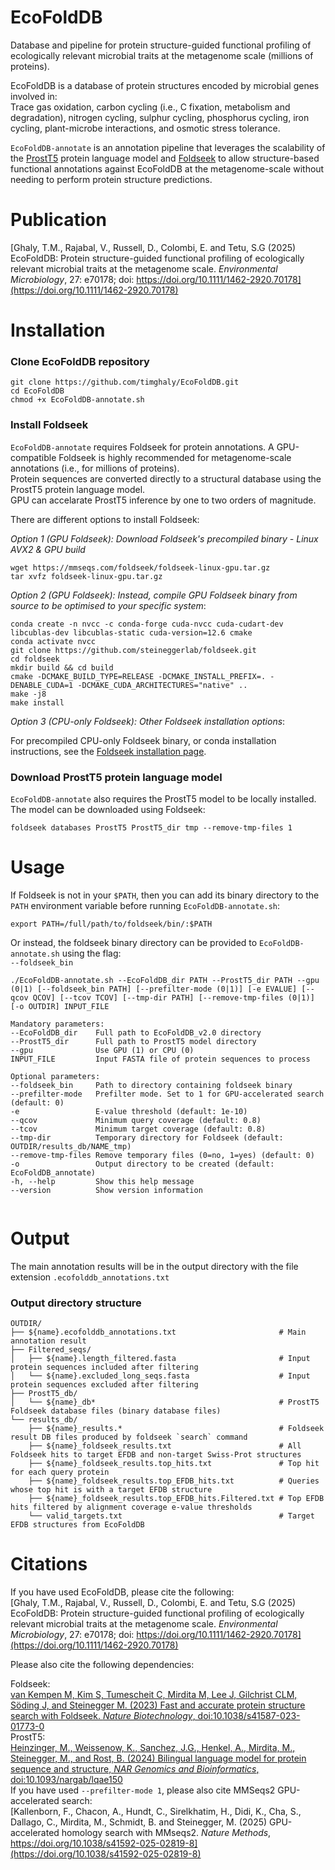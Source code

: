 # EcoFoldDB
Database and pipeline for protein structure-guided functional profiling of ecologically relevant microbial traits at the metagenome scale (millions of proteins).

EcoFoldDB is a database of protein structures encoded by microbial genes involved in:  
Trace gas oxidation, carbon cycling (i.e., C fixation, metabolism and degradation), nitrogen cycling, sulphur cycling, phosphorus cycling, iron cycling, plant-microbe interactions, and osmotic stress tolerance.

`EcoFoldDB-annotate` is an annotation pipeline that leverages the scalability of the [ProstT5](https://doi.org/10.1093/nargab/lqae150) protein language model and [Foldseek](https://doi.org/10.1038/s41587-023-01773-0) to allow structure-based functional annotations against EcoFoldDB at the metagenome-scale without needing to perform protein structure predictions.

# Publication
[Ghaly, T.M., Rajabal, V., Russell, D., Colombi, E. and Tetu, S.G (2025) EcoFoldDB: Protein structure-guided functional profiling of ecologically relevant microbial traits at the metagenome scale. *Environmental Microbiology*, 27: e70178; doi: https://doi.org/10.1111/1462-2920.70178](https://doi.org/10.1111/1462-2920.70178)


# Installation

### Clone EcoFoldDB repository
```
git clone https://github.com/timghaly/EcoFoldDB.git
cd EcoFoldDB
chmod +x EcoFoldDB-annotate.sh
```
### Install Foldseek
`EcoFoldDB-annotate` requires Foldseek for protein annotations. A GPU-compatible Foldseek is highly recommended for metagenome-scale annotations (i.e., for millions of proteins).  
Protein sequences are converted directly to a structural database using the ProstT5 protein language model.  
GPU can accelarate ProstT5 inference by one to two orders of magnitude.  

There are different options to install Foldseek:  

*Option 1 (GPU Foldseek): Download Foldseek's precompiled binary - Linux AVX2 & GPU build*
```
wget https://mmseqs.com/foldseek/foldseek-linux-gpu.tar.gz
tar xvfz foldseek-linux-gpu.tar.gz
```
*Option 2 (GPU Foldseek): Instead, compile GPU Foldseek binary from source to be optimised to your specific system*:

```
conda create -n nvcc -c conda-forge cuda-nvcc cuda-cudart-dev libcublas-dev libcublas-static cuda-version=12.6 cmake
conda activate nvcc
git clone https://github.com/steineggerlab/foldseek.git
cd foldseek
mkdir build && cd build
cmake -DCMAKE_BUILD_TYPE=RELEASE -DCMAKE_INSTALL_PREFIX=. -DENABLE_CUDA=1 -DCMAKE_CUDA_ARCHITECTURES="native" ..
make -j8
make install
```

*Option 3 (CPU-only Foldseek): Other Foldseek installation options*:  

For precompiled CPU-only Foldseek binary, or conda installation instructions, see the [Foldseek installation page](https://github.com/steineggerlab/foldseek?tab=readme-ov-file#installation).


### Download ProstT5 protein language model

`EcoFoldDB-annotate` also requires the ProstT5 model to be locally installed.  
The model can be downloaded using Foldseek:

```
foldseek databases ProstT5 ProstT5_dir tmp --remove-tmp-files 1
```

# Usage
If Foldseek is not in your `$PATH`, then you can add its binary directory to the `PATH` environment variable before running `EcoFoldDB-annotate.sh`:
```
export PATH=/full/path/to/foldseek/bin/:$PATH
```
Or instead, the foldseek binary directory can be provided to `EcoFoldDB-annotate.sh` using the flag:  
``` --foldseek_bin ```


```
./EcoFoldDB-annotate.sh --EcoFoldDB_dir PATH --ProstT5_dir PATH --gpu (0|1) [--foldseek_bin PATH] [--prefilter-mode (0|1)] [-e EVALUE] [--qcov QCOV] [--tcov TCOV] [--tmp-dir PATH] [--remove-tmp-files (0|1)] [-o OUTDIR] INPUT_FILE

Mandatory parameters:
--EcoFoldDB_dir    Full path to EcoFoldDB_v2.0 directory
--ProstT5_dir      Full path to ProstT5 model directory
--gpu              Use GPU (1) or CPU (0)
INPUT_FILE         Input FASTA file of protein sequences to process

Optional parameters:
--foldseek_bin     Path to directory containing foldseek binary
--prefilter-mode   Prefilter mode. Set to 1 for GPU-accelerated search (default: 0)
-e                 E-value threshold (default: 1e-10)
--qcov             Minimum query coverage (default: 0.8)
--tcov             Minimum target coverage (default: 0.8)
--tmp-dir          Temporary directory for Foldseek (default: OUTDIR/results_db/NAME_tmp)
--remove-tmp-files Remove temporary files (0=no, 1=yes) (default: 0)
-o                 Output directory to be created (default: EcoFoldDB_annotate)
-h, --help         Show this help message
--version          Show version information


```
# Output
The main annotation results will be in the output directory with the file extension `.ecofolddb_annotations.txt`

### Output directory structure
```
OUTDIR/
├── ${name}.ecofolddb_annotations.txt                       # Main annotation result
├── Filtered_seqs/
│   ├── ${name}.length_filtered.fasta                       # Input protein sequences included after filtering
│   └── ${name}.excluded_long_seqs.fasta                    # Input protein sequences excluded after filtering
├── ProstT5_db/
│   └── ${name}_db*                                         # ProstT5 Foldseek database files (binary database files)
└── results_db/                                             
    ├── ${name}_results.*                                   # Foldseek result DB files produced by foldseek `search` command
    ├── ${name}_foldseek_results.txt                        # All Foldseek hits to target EFDB and non-target Swiss-Prot structures
    ├── ${name}_foldseek_results.top_hits.txt               # Top hit for each query protein
    ├── ${name}_foldseek_results.top_EFDB_hits.txt          # Queries whose top hit is with a target EFDB structure
    ├── ${name}_foldseek_results.top_EFDB_hits.Filtered.txt # Top EFDB hits filtered by alignment coverage e-value thresholds
    └── valid_targets.txt                                   # Target EFDB structures from EcoFoldDB
```

# Citations
If you have used EcoFoldDB, please cite the following:  
[Ghaly, T.M., Rajabal, V., Russell, D., Colombi, E. and Tetu, S.G (2025) EcoFoldDB: Protein structure-guided functional profiling of ecologically relevant microbial traits at the metagenome scale. *Environmental Microbiology*, 27: e70178; doi: https://doi.org/10.1111/1462-2920.70178](https://doi.org/10.1111/1462-2920.70178)



Please also cite the following dependencies:

Foldseek:  
[van Kempen M, Kim S, Tumescheit C, Mirdita M, Lee J, Gilchrist CLM, Söding J, and Steinegger M. (2023) Fast and accurate protein structure search with Foldseek. *Nature Biotechnology*, doi:10.1038/s41587-023-01773-0](https://doi.org/10.1038/s41587-023-01773-0)  
ProstT5:  
[Heinzinger, M., Weissenow, K., Sanchez, J.G., Henkel, A., Mirdita, M., Steinegger, M., and Rost, B. (2024) Bilingual language model for protein sequence and structure, *NAR Genomics and Bioinformatics*, doi:10.1093/nargab/lqae150](https://doi.org/10.1093/nargab/lqae150)  
If you have used `--prefilter-mode 1`, please also cite MMSeqs2 GPU-accelerated search:  
[Kallenborn, F., Chacon, A., Hundt, C., Sirelkhatim, H., Didi, K., Cha, S., Dallago, C., Mirdita, M., Schmidt, B. and Steinegger, M. (2025) GPU-accelerated homology search with MMseqs2. *Nature Methods*, https://doi.org/10.1038/s41592-025-02819-8](https://doi.org/10.1038/s41592-025-02819-8)

